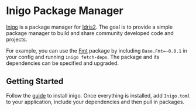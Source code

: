 
# Inigo Package Manager

[Inigo](https://github.com/hayesgm/inigo) is a package manager for [Idris2](https://www.idris-lang.org/). The goal is to provide a simple package manager to build and share community developed code and projects.

For example, you can use the [Fmt](https://inigo.pm/packages/Base/Fmt) package by including `Base.Fmt=~0.0.1` in your config and running `inigo fetch-deps`. The package and its dependencies can be specified and upgraded.

## Getting Started

Follow the [guide](/guide) to install inigo. Once everything is installed, add `Inigo.toml` to your application, include your dependencies and then pull in packages.
